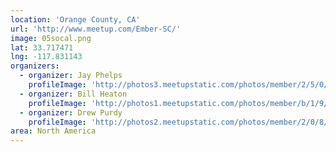 ```yaml
---
location: 'Orange County, CA'
url: 'http://www.meetup.com/Ember-SC/'
image: 05socal.png
lat: 33.717471
lng: -117.831143
organizers:
  - organizer: Jay Phelps
    profileImage: 'http://photos3.meetupstatic.com/photos/member/2/5/0/a/thumb_157329482.jpeg'
  - organizer: Bill Heaton
    profileImage: 'http://photos1.meetupstatic.com/photos/member/b/1/9/6/thumb_131385462.jpeg'
  - organizer: Drew Purdy
    profileImage: 'http://photos2.meetupstatic.com/photos/member/2/0/8/2/thumb_42788322.jpeg'
area: North America
---
```


